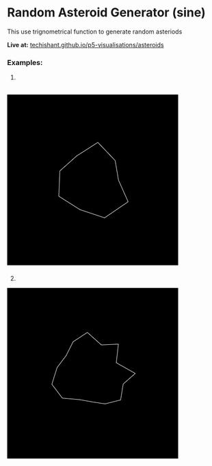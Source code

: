 # Random Asteroid Generator (sine)
This use trignometrical function to generate random asteriods

**Live at:** [techishant.github.io/p5-visualisations/asteroids](https://techishant.github.io/p5-visualisations/asteroids)

### Examples:
1. 
![ast1](../imgs/ast1.PNG)
---
2. 
![ast2](../imgs/ast2.PNG)

